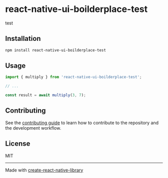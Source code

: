 # react-native-ui-boilderplace-test

test

## Installation

```sh
npm install react-native-ui-boilderplace-test
```

## Usage


```js
import { multiply } from 'react-native-ui-boilderplace-test';

// ...

const result = await multiply(3, 7);
```


## Contributing

See the [contributing guide](CONTRIBUTING.md) to learn how to contribute to the repository and the development workflow.

## License

MIT

---

Made with [create-react-native-library](https://github.com/callstack/react-native-builder-bob)
